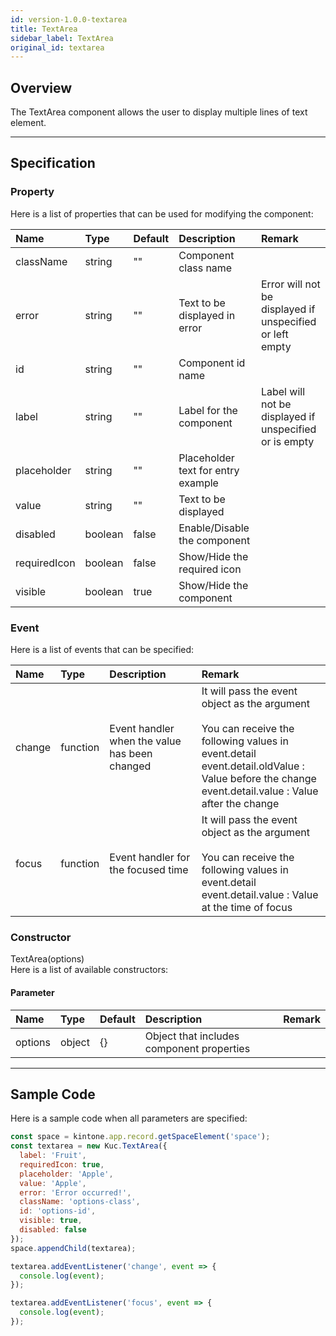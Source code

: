 ```yaml
---
id: version-1.0.0-textarea
title: TextArea
sidebar_label: TextArea
original_id: textarea
---
```


## Overview

The TextArea component allows the user to display multiple lines of text element.

<div class='sample-container block'>
  <div id='sample-container__components'></div>
</div>
<script src="/docusaurus/js/samples/textarea.js"></script>

---

## Specification

### Property

Here is a list of properties that can be used for modifying the component:

| Name | Type | Default | Description | Remark |
| :--- | :--- | :--- | :--- | :--- |
| className | string | ""  | Component class name | |
| error | string | ""  | Text to be displayed in error | Error will not be displayed if unspecified or left empty |
| id | string | ""  | Component id name | |
| label | string | ""  | Label for the component | Label will not be displayed if unspecified or is empty |
| placeholder | string | ""  | Placeholder text for entry example | |
| value | string | ""  | Text to be displayed | |
| disabled | boolean | false | Enable/Disable the component | |
| requiredIcon | boolean | false | Show/Hide the required icon | |
| visible | boolean | true | Show/Hide the component | |

### Event

Here is a list of events that can be specified:

| Name | Type | Description | Remark |
| :--- | :--- | :--- | :--- |
| change | function | Event handler when the value has been changed | It will pass the event object as the argument<br><br>You can receive the following values in event.detail<br>event.detail.oldValue : Value before the change<br>event.detail.value : Value after the change |
| focus | function | Event handler for the focused time | It will pass the event object as the argument<br><br>You can receive the following values in event.detail<br>event.detail.value : Value at the time of focus |

### Constructor

TextArea(options)<br>
Here is a list of available constructors:

#### Parameter
| Name | Type | Default | Description | Remark |
| :--- | :--- | :--- | :--- | :--- |
| options | object | {} | Object that includes component properties |  |

---
## Sample Code

Here is a sample code when all parameters are specified:

```javascript
const space = kintone.app.record.getSpaceElement('space');
const textarea = new Kuc.TextArea({
  label: 'Fruit',
  requiredIcon: true,
  placeholder: 'Apple',
  value: 'Apple',
  error: 'Error occurred!',
  className: 'options-class',
  id: 'options-id',
  visible: true,
  disabled: false
});
space.appendChild(textarea);

textarea.addEventListener('change', event => {
  console.log(event);
});

textarea.addEventListener('focus', event => {
  console.log(event);
});
```